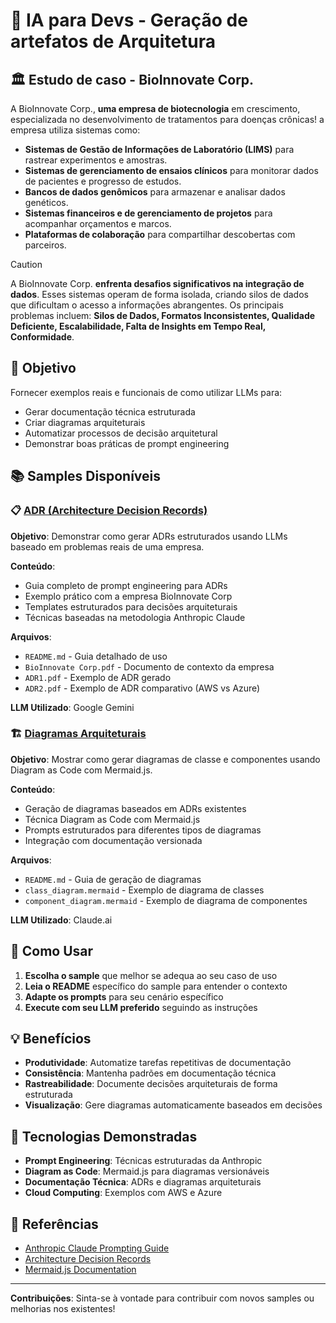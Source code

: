 # 🧠 IA para Devs - Geração de artefatos de Arquitetura

## 🏛️ Estudo de caso - BioInnovate Corp.

A BioInnovate Corp., **uma empresa de biotecnologia** em crescimento, especializada no desenvolvimento de tratamentos para doenças crônicas!
a empresa utiliza sistemas como:
- **Sistemas de Gestão de Informações de Laboratório (LIMS)** para rastrear experimentos e amostras.
- **Sistemas de gerenciamento de ensaios clínicos** para monitorar dados de pacientes e progresso de estudos.
- **Bancos de dados genômicos** para armazenar e analisar dados genéticos.
- **Sistemas financeiros e de gerenciamento de projetos** para acompanhar orçamentos e marcos.
- **Plataformas de colaboração** para compartilhar descobertas com parceiros.


> [!CAUTION] 
> A BioInnovate Corp. **enfrenta desafios significativos na integração de dados**. Esses sistemas operam de forma isolada, criando silos de dados que dificultam o acesso a informações abrangentes.
> Os principais problemas incluem: **Silos de Dados, Formatos Inconsistentes, Qualidade Deficiente, Escalabilidade, Falta de Insights em Tempo Real, Conformidade**.

## 🎯 Objetivo

Fornecer exemplos reais e funcionais de como utilizar LLMs para:
- Gerar documentação técnica estruturada
- Criar diagramas arquiteturais
- Automatizar processos de decisão arquitetural
- Demonstrar boas práticas de prompt engineering

## 📚 Samples Disponíveis

### 📋 [ADR (Architecture Decision Records)](samples/adr/)

**Objetivo**: Demonstrar como gerar ADRs estruturados usando LLMs baseado em problemas reais de uma empresa.

**Conteúdo**:
- Guia completo de prompt engineering para ADRs
- Exemplo prático com a empresa BioInnovate Corp
- Templates estruturados para decisões arquiteturais
- Técnicas baseadas na metodologia Anthropic Claude

**Arquivos**:
- `README.md` - Guia detalhado de uso
- `BioInnovate Corp.pdf` - Documento de contexto da empresa
- `ADR1.pdf` - Exemplo de ADR gerado
- `ADR2.pdf` - Exemplo de ADR comparativo (AWS vs Azure)

**LLM Utilizado**: Google Gemini

### 🏗️ [Diagramas Arquiteturais](samples/diagrams/)

**Objetivo**: Mostrar como gerar diagramas de classe e componentes usando Diagram as Code com Mermaid.js.

**Conteúdo**:
- Geração de diagramas baseados em ADRs existentes
- Técnica Diagram as Code com Mermaid.js
- Prompts estruturados para diferentes tipos de diagramas
- Integração com documentação versionada

**Arquivos**:
- `README.md` - Guia de geração de diagramas
- `class_diagram.mermaid` - Exemplo de diagrama de classes
- `component_diagram.mermaid` - Exemplo de diagrama de componentes

**LLM Utilizado**: Claude.ai

## 🚀 Como Usar

1. **Escolha o sample** que melhor se adequa ao seu caso de uso
2. **Leia o README** específico do sample para entender o contexto
3. **Adapte os prompts** para seu cenário específico
4. **Execute com seu LLM preferido** seguindo as instruções

## 💡 Benefícios

- **Produtividade**: Automatize tarefas repetitivas de documentação
- **Consistência**: Mantenha padrões em documentação técnica
- **Rastreabilidade**: Documente decisões arquiteturais de forma estruturada
- **Visualização**: Gere diagramas automaticamente baseados em decisões

## 🔧 Tecnologias Demonstradas

- **Prompt Engineering**: Técnicas estruturadas da Anthropic
- **Diagram as Code**: Mermaid.js para diagramas versionáveis
- **Documentação Técnica**: ADRs e diagramas arquiteturais
- **Cloud Computing**: Exemplos com AWS e Azure

## 📖 Referências

- [Anthropic Claude Prompting Guide](https://docs.anthropic.com/en/docs/build-with-claude/prompt-engineering/overview)
- [Architecture Decision Records](https://adr.github.io/)
- [Mermaid.js Documentation](https://mermaid.js.org/)

---

**Contribuições**: Sinta-se à vontade para contribuir com novos samples ou melhorias nos existentes!

